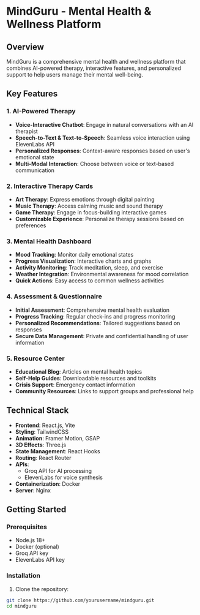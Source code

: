 # MindGuru - Mental Health & Wellness Platform

## Overview
MindGuru is a comprehensive mental health and wellness platform that combines AI-powered therapy, interactive features, and personalized support to help users manage their mental well-being.

## Key Features

### 1. AI-Powered Therapy
- **Voice-Interactive Chatbot**: Engage in natural conversations with an AI therapist
- **Speech-to-Text & Text-to-Speech**: Seamless voice interaction using ElevenLabs API
- **Personalized Responses**: Context-aware responses based on user's emotional state
- **Multi-Modal Interaction**: Choose between voice or text-based communication

### 2. Interactive Therapy Cards
- **Art Therapy**: Express emotions through digital painting
- **Music Therapy**: Access calming music and sound therapy
- **Game Therapy**: Engage in focus-building interactive games
- **Customizable Experience**: Personalize therapy sessions based on preferences

### 3. Mental Health Dashboard
- **Mood Tracking**: Monitor daily emotional states
- **Progress Visualization**: Interactive charts and graphs
- **Activity Monitoring**: Track meditation, sleep, and exercise
- **Weather Integration**: Environmental awareness for mood correlation
- **Quick Actions**: Easy access to common wellness activities

### 4. Assessment & Questionnaire
- **Initial Assessment**: Comprehensive mental health evaluation
- **Progress Tracking**: Regular check-ins and progress monitoring
- **Personalized Recommendations**: Tailored suggestions based on responses
- **Secure Data Management**: Private and confidential handling of user information

### 5. Resource Center
- **Educational Blog**: Articles on mental health topics
- **Self-Help Guides**: Downloadable resources and toolkits
- **Crisis Support**: Emergency contact information
- **Community Resources**: Links to support groups and professional help

## Technical Stack
- **Frontend**: React.js, Vite
- **Styling**: TailwindCSS
- **Animation**: Framer Motion, GSAP
- **3D Effects**: Three.js
- **State Management**: React Hooks
- **Routing**: React Router
- **APIs**: 
  - Groq API for AI processing
  - ElevenLabs for voice synthesis
- **Containerization**: Docker
- **Server**: Nginx

## Getting Started

### Prerequisites
- Node.js 18+
- Docker (optional)
- Groq API key
- ElevenLabs API key

### Installation

1. Clone the repository:
```bash
git clone https://github.com/yourusername/mindguru.git
cd mindguru
